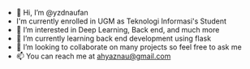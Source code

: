 - 👋 Hi, I’m @yzdnaufan 
- I'm currently enrolled in UGM as Teknologi Informasi's Student
- 👀 I’m interested in Deep Learning, Back end, and much more
- 🌱 I’m currently learning back end development using flask
- 💞️ I’m looking to collaborate on many projects so feel free to ask me
- 📫 You can reach me at ahyaznau@gmail.com

<!---
yzdnaufan/yzdnaufan is a ✨ special ✨ repository because its `README.md` (this file) appears on your GitHub profile.
You can click the Preview link to take a look at your changes.
--->
